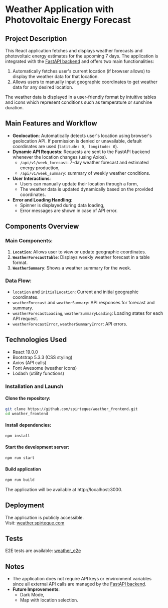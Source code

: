 # Weather Application with Photovoltaic Energy Forecast

## Project Description

This React application fetches and displays weather forecasts and photovoltaic energy estimates for the upcoming 7 days. The application is integrated with the [FastAPI backend](https://github.com/spirteque/weather_backend.git) and offers two main functionalities:
1. Automatically fetches user's current location (if browser allows) to display the weather data for that location.
2. Allows users to manually input geographic coordinates to get weather data for any desired location.

The weather data is displayed in a user-friendly format by intuitive tables and icons which represent conditions such as temperature or sunshine duration.

## Main Features and Workflow

- **Geolocation**: Automatically detects user's location using browser's geolocation API. If permission is denied or unavailable, default coordinates are used (`latitude: 0, longitude: 0`).
- **Dynamic API Requests**: Requests are sent to the FastAPI backend whenever the location changes (using Axios).
  - `/api/v1/week_forecast`: 7-day weather forecast and estimated energy production,
  - `/api/v1/week_summary`: summary of weekly weather conditions.
- **User Interactions**:
  - Users can manually update their location through a form,
  - The weather data is updated dynamically based on the provided coordinates.
- **Error and Loading Handling**:
  - Spinner is displayed during data loading,
  - Error messages are shown in case of API error.

## Components Overview

### Main Components:
1. **`Location`**: Allows user to view or update geographic coordinates.
2. **`WeatherForecastTable`**: Displays weekly weather forecast in a table format.
3. **`WeatherSummary`**: Shows a weather summary for the week.

### Data Flow:
  - `location` and `initialLocation`: Current and initial geographic coordinates.
  - `weatherForecast` and `weatherSummary`: API responses for forecast and summary.
  - `weatherForecastLoading`, `weatherSummaryLoading`: Loading states for each API request.
  - `weatherForecastError`, `weatherSummaryError`: API errors.


## Technologies Used

- React 19.0.0
- Bootstrap 5.3.3 (CSS styling)
- Axios (API calls)
- Font Awesome (weather icons)
- Lodash (utility functions)


### Installation and Launch

#### Clone the repository:
```bash
git clone https://github.com/spirteque/weather_frontend.git
cd weather_frontend
```

#### Install dependencies:
```bash
npm install
```

#### Start the development server:
```bash
npm run start
```

#### Build application
```bash
npm run build
```

The application will be available at http://localhost:3000.

## Deployment

The application is publicly accessible.  
Visit: [weather.spirteque.com](https://www.weather.spirteque.com)

## Tests
E2E tests are available: [weather_e2e](https://github.com/spirteque/weather_e2e)

## Notes

- The application does not require API keys or environment variables since all external API calls are managed by the [FastAPI backend](https://github.com/spirteque/weather_backend.git).
- **Future Improvements**:
  - Dark Mode,
  - Map with location selection.

